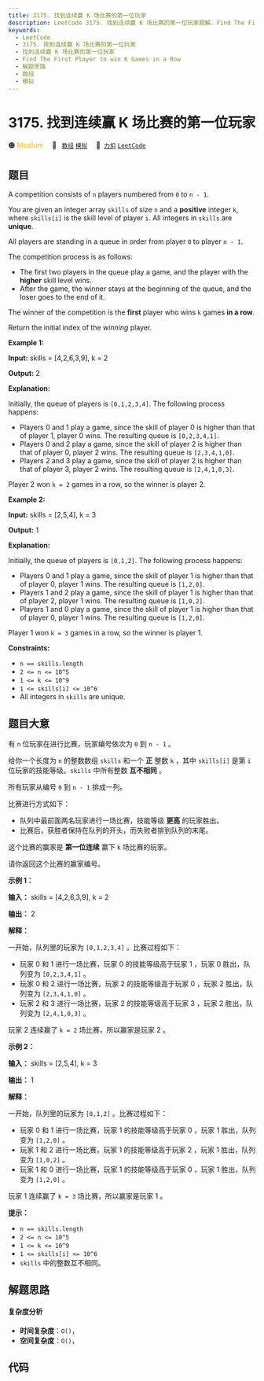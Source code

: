 ```yaml
---
title: 3175. 找到连续赢 K 场比赛的第一位玩家
description: LeetCode 3175. 找到连续赢 K 场比赛的第一位玩家题解，Find The First Player to win K Games in a Row，包含解题思路、复杂度分析以及完整的 JavaScript 代码实现。
keywords:
  - LeetCode
  - 3175. 找到连续赢 K 场比赛的第一位玩家
  - 找到连续赢 K 场比赛的第一位玩家
  - Find The First Player to win K Games in a Row
  - 解题思路
  - 数组
  - 模拟
---
```


# 3175. 找到连续赢 K 场比赛的第一位玩家

🟠 <font color=#ffb800>Medium</font>&emsp; 🔖&ensp; [`数组`](/tag/array.md) [`模拟`](/tag/simulation.md)&emsp; 🔗&ensp;[`力扣`](https://leetcode.cn/problems/find-the-first-player-to-win-k-games-in-a-row) [`LeetCode`](https://leetcode.com/problems/find-the-first-player-to-win-k-games-in-a-row)

## 题目

A competition consists of `n` players numbered from `0` to `n - 1`.

You are given an integer array `skills` of size `n` and a **positive** integer
`k`, where `skills[i]` is the skill level of player `i`. All integers in
`skills` are **unique**.

All players are standing in a queue in order from player `0` to player `n -
1`.

The competition process is as follows:

  * The first two players in the queue play a game, and the player with the **higher** skill level wins.
  * After the game, the winner stays at the beginning of the queue, and the loser goes to the end of it.

The winner of the competition is the **first** player who wins `k` games **in
a row**.

Return the initial index of the _winning_ player.



**Example 1:**

**Input:** skills = [4,2,6,3,9], k = 2

**Output:** 2

**Explanation:**

Initially, the queue of players is `[0,1,2,3,4]`. The following process
happens:

  * Players 0 and 1 play a game, since the skill of player 0 is higher than that of player 1, player 0 wins. The resulting queue is `[0,2,3,4,1]`.
  * Players 0 and 2 play a game, since the skill of player 2 is higher than that of player 0, player 2 wins. The resulting queue is `[2,3,4,1,0]`.
  * Players 2 and 3 play a game, since the skill of player 2 is higher than that of player 3, player 2 wins. The resulting queue is `[2,4,1,0,3]`.

Player 2 won `k = 2` games in a row, so the winner is player 2.

**Example 2:**

**Input:** skills = [2,5,4], k = 3

**Output:** 1

**Explanation:**

Initially, the queue of players is `[0,1,2]`. The following process happens:

  * Players 0 and 1 play a game, since the skill of player 1 is higher than that of player 0, player 1 wins. The resulting queue is `[1,2,0]`.
  * Players 1 and 2 play a game, since the skill of player 1 is higher than that of player 2, player 1 wins. The resulting queue is `[1,0,2]`.
  * Players 1 and 0 play a game, since the skill of player 1 is higher than that of player 0, player 1 wins. The resulting queue is `[1,2,0]`.

Player 1 won `k = 3` games in a row, so the winner is player 1.



**Constraints:**

  * `n == skills.length`
  * `2 <= n <= 10^5`
  * `1 <= k <= 10^9`
  * `1 <= skills[i] <= 10^6`
  * All integers in `skills` are unique.


## 题目大意

有 `n` 位玩家在进行比赛，玩家编号依次为 `0` 到 `n - 1` 。

给你一个长度为 `n` 的整数数组 `skills` 和一个 **正**  整数 `k` ，其中 `skills[i]` 是第 `i`
位玩家的技能等级。`skills` 中所有整数 **互不相同**  。

所有玩家从编号 `0` 到 `n - 1` 排成一列。

比赛进行方式如下：

  * 队列中最前面两名玩家进行一场比赛，技能等级 **更高**  的玩家胜出。
  * 比赛后，获胜者保持在队列的开头，而失败者排到队列的末尾。

这个比赛的赢家是 **第一位连续**  赢下 `k` 场比赛的玩家。

请你返回这个比赛的赢家编号。



**示例 1：**

**输入：** skills = [4,2,6,3,9], k = 2

**输出：** 2

**解释：**

一开始，队列里的玩家为 `[0,1,2,3,4]` 。比赛过程如下：

  * 玩家 0 和 1 进行一场比赛，玩家 0 的技能等级高于玩家 1 ，玩家 0 胜出，队列变为 `[0,2,3,4,1]` 。
  * 玩家 0 和 2 进行一场比赛，玩家 2 的技能等级高于玩家 0 ，玩家 2 胜出，队列变为 `[2,3,4,1,0]` 。
  * 玩家 2 和 3 进行一场比赛，玩家 2 的技能等级高于玩家 3 ，玩家 2 胜出，队列变为 `[2,4,1,0,3]` 。

玩家 2 连续赢了 `k = 2` 场比赛，所以赢家是玩家 2 。

**示例 2：**

**输入：** skills = [2,5,4], k = 3

**输出：** 1

**解释：**

一开始，队列里的玩家为 `[0,1,2]` 。比赛过程如下：

  * 玩家 0 和 1 进行一场比赛，玩家 1 的技能等级高于玩家 0 ，玩家 1 胜出，队列变为 `[1,2,0]` 。
  * 玩家 1 和 2 进行一场比赛，玩家 1 的技能等级高于玩家 2 ，玩家 1 胜出，队列变为 `[1,0,2]` 。
  * 玩家 1 和 0 进行一场比赛，玩家 1 的技能等级高于玩家 0 ，玩家 1 胜出，队列变为 `[1,2,0]` 。

玩家 1 连续赢了 `k = 3` 场比赛，所以赢家是玩家 1 。



**提示：**

  * `n == skills.length`
  * `2 <= n <= 10^5`
  * `1 <= k <= 10^9`
  * `1 <= skills[i] <= 10^6`
  * `skills` 中的整数互不相同。


## 解题思路

#### 复杂度分析

- **时间复杂度**：`O()`，
- **空间复杂度**：`O()`，

## 代码

```javascript

```